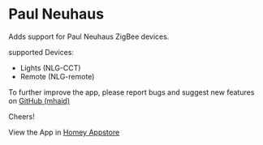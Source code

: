# Paul Neuhaus

Adds support for Paul Neuhaus ZigBee devices.


supported Devices:

- Lights (NLG-CCT)
- Remote (NLG-remote)

To further improve the app, please report bugs and suggest new features on [GitHub (mhaid)](https://github.com/mhaid/de.mhaid.neuhaus/issues)

Cheers!

View the App in [Homey Appstore](https://homey.app/en-us/app/de.mhaid.neuhaus/Paul-Neuhaus/)
